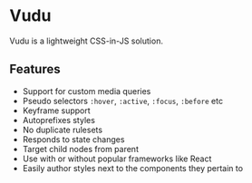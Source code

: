 # Vudu
Vudu is a lightweight CSS-in-JS solution.

## Features
- Support for custom media queries
- Pseudo selectors `:hover`, `:active`, `:focus`, `:before` etc
- Keyframe support
- Autoprefixes styles
- No duplicate rulesets
- Responds to state changes
- Target child nodes from parent
- Use with or without popular frameworks like React
- Easily author styles next to the components they pertain to


